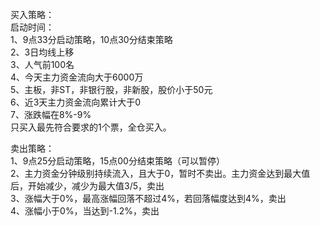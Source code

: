 
买入策略：  
启动时间：  
1、9点33分启动策略，10点30分结束策略  
2、3日均线上移  
3、人气前100名  
4、今天主力资金流向大于6000万  
5、主板，非ST，非银行股，非新股，股价小于50元  
6、近3天主力资金流向累计大于0  
7、涨跌幅在8%-9%  
只买入最先符合要求的1个票，全仓买入。    


卖出策略：   
1、9点25分启动策略，15点00分结束策略（可以暂停）  
2、主力资金分钟级别持续流入，且大于0，暂时不卖出。主力资金达到最大值后，开始减少，减少为最大值3/5，卖出  
3、涨幅大于0%，最高涨幅回落不超过4%，若回落幅度达到4%，卖出   
4、涨幅小于0%，当达到-1.2%，卖出   
